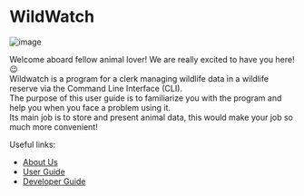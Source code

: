 # WildWatch

![image](https://github.com/AY2324S1-CS2113T-W11-2/tp/assets/69474977/a44a2292-9ca1-4ab8-b585-782b0406d61c)

Welcome aboard fellow animal lover! We are really excited to have you here! 😉  
Wildwatch is a program for a clerk managing wildlife data in a wildlife reserve via the Command Line Interface (CLI).  
The purpose of this user guide is to familiarize you with the program and help you when you face a problem using it.  
Its main job is to store and present animal data, this would make your job so much more convenient!  
  
Useful links:
* [About Us](https://ay2324s1-cs2113t-w11-2.github.io/tp/AboutUs.html)
* [User Guide](https://ay2324s1-cs2113t-w11-2.github.io/tp/UserGuide.html)
* [Developer Guide](https://ay2324s1-cs2113t-w11-2.github.io/tp/DeveloperGuide.html)

